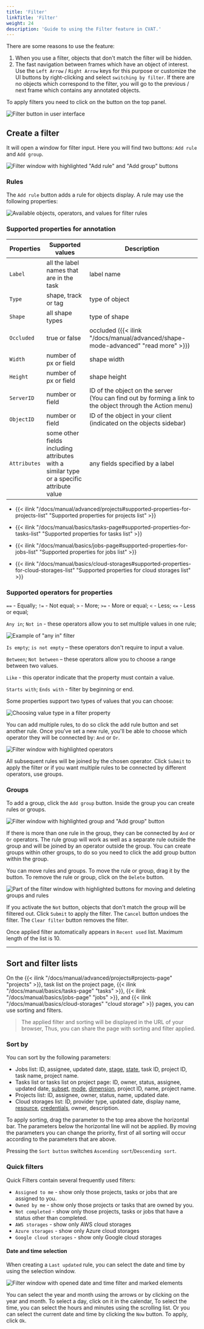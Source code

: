 ```yaml
---
title: 'Filter'
linkTitle: 'Filter'
weight: 24
description: 'Guide to using the Filter feature in CVAT.'
---
```


There are some reasons to use the feature:

1. When you use a filter, objects that don't match the filter will be hidden.
1. The fast navigation between frames which have an object of interest.
   Use the `Left Arrow` / `Right Arrow` keys for this purpose
   or customize the UI buttons by right-clicking and select `switching by filter`.
   If there are no objects which correspond to the filter,
   you will go to the previous / next frame which contains any annotated objects.

To apply filters you need to click on the button on the top panel.

![Filter button in user interface](/images/image059.jpg)

## Create a filter

It will open a window for filter input. Here you will find two buttons: `Add rule` and `Add group`.

![Filter window with highlighted "Add rule" and "Add group" buttons](/images/image202.jpg)

### Rules

The `Add rule` button adds a rule for objects display. A rule may use the following properties:

![Available objects, operators, and values for filter rules](/images/image204.jpg)

### Supported properties for annotation

| Properties   | Supported values                                       | Description                                 |
| ------------ | ------------------------------------------------------ | ------------------------------------------- |
| `Label`      | all the label names that are in the task               | label name                                  |
| `Type`       | shape, track or tag                                    | type of object                              |
| `Shape`      | all shape types                                        | type of shape                               |
| `Occluded`   | true or false                                          | occluded ({{< ilink "/docs/manual/advanced/shape-mode-advanced" "read more" >}}) |
| `Width`      | number of px or field                                  | shape width                                 |
| `Height`     | number of px or field                                  | shape height                                |
| `ServerID`   | number or field                                        | ID of the object on the server <br>(You can find out by forming a link to the object through the Action menu) |
| `ObjectID`   | number or field                                        | ID of the object in your client <br>(indicated on the objects sidebar) |
| `Attributes` | some other fields including attributes with a <br>similar type or a specific attribute value | any fields specified by a label |

- {{< ilink "/docs/manual/advanced/projects#supported-properties-for-projects-list"
    "Supported properties for projects list" >}}

- {{< ilink "/docs/manual/basics/tasks-page#supported-properties-for-tasks-list"
    "Supported properties for tasks list" >}}

- {{< ilink "/docs/manual/basics/jobs-page#supported-properties-for-jobs-list"
    "Supported properties for jobs list" >}}

- {{< ilink "/docs/manual/basics/cloud-storages#supported-properties-for-cloud-storages-list"
    "Supported properties for cloud storages list" >}}

### Supported operators for properties

`==` - Equally; `!=` - Not equal; `>` - More; `>=` - More or equal; `<` - Less; `<=` - Less or equal;

`Any in`; `Not in` - these operators allow you to set multiple values in one rule;

![Example of "any in" filter](/images/image203.jpg)

`Is empty`; `is not empty` – these operators don't require to input a value.

`Between`; `Not between` – these operators allow you to choose a range between two values.

`Like` - this operator indicate that the property must contain a value.

`Starts with`; `Ends with` - filter by beginning or end.

Some properties support two types of values that you can choose:

![Choosing value type in a filter property](/images/image205.jpg)

You can add multiple rules, to do so click the add rule button and set another rule.
Once you've set a new rule, you'll be able to choose which operator they will be connected by: `And` or `Or`.

![Filter window with highlighted operators](/images/image206.jpg)

All subsequent rules will be joined by the chosen operator.
Click `Submit` to apply the filter or if you want multiple rules to be connected by different operators, use groups.

### Groups

To add a group, click the `Add group` button. Inside the group you can create rules or groups.

![Filter window with highlighted group and "Add group" button](/images/image207.jpg)

If there is more than one rule in the group, they can be connected by `And` or `Or` operators.
The rule group will work as well as a separate rule outside the group and will be joined by an
operator outside the group.
You can create groups within other groups, to do so you need to click the add group button within the group.

You can move rules and groups. To move the rule or group, drag it by the button.
To remove the rule or group, click on the `Delete` button.

![Part of the filter window with highlighted buttons for moving and deleting groups and rules](/images/image208.jpg)

If you activate the `Not` button, objects that don't match the group will be filtered out.
Click `Submit` to apply the filter.
The `Cancel` button undoes the filter. The `Clear filter` button removes the filter.

Once applied filter automatically appears in `Recent used` list. Maximum length of the list is 10.

---

## Sort and filter lists

On the {{< ilink "/docs/manual/advanced/projects#projects-page" "projects" >}}, task list on the project page,
{{< ilink "/docs/manual/basics/tasks-page" "tasks" >}}, {{< ilink "/docs/manual/basics/jobs-page" "jobs" >}},
and {{< ilink "/docs/manual/basics/cloud-storages" "cloud storage" >}} pages, you can use sorting and filters.

> The applied filter and sorting will be displayed in the URL of your browser,
> Thus, you can share the page with sorting and filter applied.

### Sort by

You can sort by the following parameters:
- Jobs list: ID, assignee, updated date, [stage][stage], [state][state], task ID, project ID,
task name, project name.
- Tasks list or tasks list on project page: ID, owner, status, assignee, updated date, [subset][subset], [mode][mode],
[dimension][dimension], project ID, name, project name.
- Projects list: ID, assignee, owner, status, name, updated date.
- Cloud storages list: ID, provider type, updated date, display name, [resource][resource],
[credentials][credentials], owner, description.

To apply sorting, drag the parameter to the top area above the horizontal bar.
The parameters below the horizontal line will not be applied.
By moving the parameters you can change the priority,
first of all sorting will occur according to the parameters that are above.

Pressing the `Sort button` switches `Ascending sort`/`Descending sort`.

### Quick filters

Quick Filters contain several frequently used filters:
- `Assigned to me` - show only those projects, tasks or jobs that are assigned to you.
- `Owned by me` -  show only those projects or tasks that are owned by you.
- `Not completed` - show only those projects, tasks or jobs that have a status other than completed.
- `AWS storages` - show only AWS cloud storages
- `Azure storages` - show only Azure cloud storages
- `Google cloud storages` - show only Google cloud storages

#### Date and time selection

When creating a `Last updated` rule, you can select the date and time by using the selection window.

![Filter window with opened date and time filter and marked elements](/images/image244_detrac.jpg)

You can select the year and month using the arrows or by clicking on the year and month.
To select a day, click on it in the calendar,
To select the time, you can select the hours and minutes using the scrolling list.
Or you can select the current date and time by clicking the `Now` button.
To apply, click `Ok`.

[state]: /docs/manual/basics/vocabulary/#state
[stage]: /docs/manual/basics/vocabulary/#stage
[subset]: /docs/manual/basics/vocabulary/#subset
[resource]: /docs/manual/basics/vocabulary/#resource
[credentials]: /docs/manual/basics/vocabulary/#credentials
[mode]: /docs/manual/basics/vocabulary/#mode
[dimension]: /docs/manual/basics/vocabulary/#dimension
